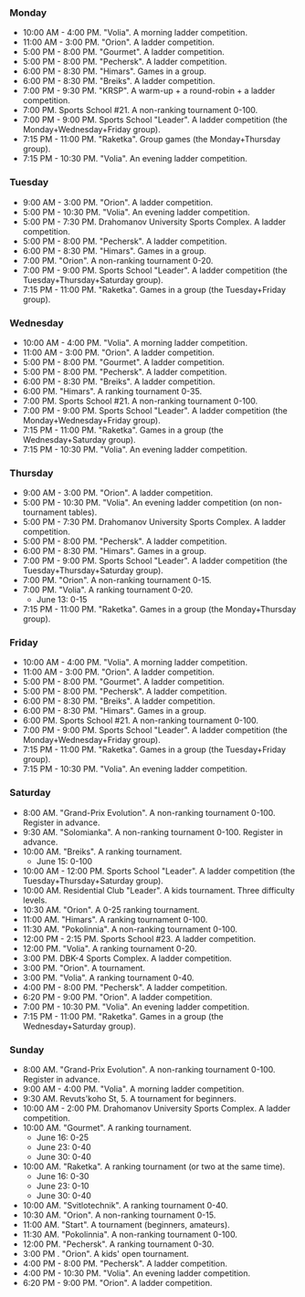 
<h3 id="monday">Monday</h3>

* 10:00 AM - 4:00 PM. "Volia". A morning ladder competition.
* 11:00 AM - 3:00 PM. "Orion". A ladder competition.
* 5:00 PM - 8:00 PM. "Gourmet". A ladder competition.
* 5:00 PM - 8:00 PM. "Pechersk". A ladder competition.
* 6:00 PM - 8:30 PM. "Himars". Games in a group.
* 6:00 PM - 8:30 PM. "Breiks". A ladder competition.
* 7:00 PM - 9:30 PM. "KRSP". A warm-up + a round-robin + a ladder competition.
* 7:00 PM. Sports School #21. A non-ranking tournament 0-100.
* 7:00 PM - 9:00 PM. Sports School "Leader". A ladder competition (the Monday+Wednesday+Friday group).
* 7:15 PM - 11:00 PM. "Raketka". Group games (the Monday+Thursday group).
* 7:15 PM - 10:30 PM. "Volia". An evening ladder competition.

<h3 id="tuesday">Tuesday</h3>

* 9:00 AM - 3:00 PM. "Orion". A ladder competition.
* 5:00 PM - 10:30 PM. "Volia". An evening ladder competition.
* 5:00 PM - 7:30 PM. Drahomanov University Sports Complex. A ladder competition.
* 5:00 PM - 8:00 PM. "Pechersk". A ladder competition.
* 6:00 PM - 8:30 PM. "Himars". Games in a group.
* 7:00 PM. "Orion". A non-ranking tournament 0-20.
* 7:00 PM - 9:00 PM. Sports School "Leader". A ladder competition (the Tuesday+Thursday+Saturday group).
* 7:15 PM - 11:00 PM. "Raketka". Games in a group (the Tuesday+Friday group).

<h3 id="wednesday">Wednesday</h3>

* 10:00 AM - 4:00 PM. "Volia". A morning ladder competition.
* 11:00 AM - 3:00 PM. "Orion". A ladder competition.
* 5:00 PM - 8:00 PM. "Gourmet". A ladder competition.
* 5:00 PM - 8:00 PM. "Pechersk". A ladder competition.
* 6:00 PM - 8:30 PM. "Breiks". A ladder competition.
* 6:00 PM. "Himars". A ranking tournament 0-35.
* 7:00 PM. Sports School #21. A non-ranking tournament 0-100.
* 7:00 PM - 9:00 PM. Sports School "Leader". A ladder competition (the Monday+Wednesday+Friday group).
* 7:15 PM - 11:00 PM. "Raketka". Games in a group (the Wednesday+Saturday group).
* 7:15 PM - 10:30 PM. "Volia". An evening ladder competition.

<h3 id="thursday">Thursday</h3>

* 9:00 AM - 3:00 PM. "Orion". A ladder competition.
* 5:00 PM - 10:30 PM. "Volia". An evening ladder competition (on non-tournament tables).
* 5:00 PM - 7:30 PM. Drahomanov University Sports Complex. A ladder competition.
* 5:00 PM - 8:00 PM. "Pechersk". A ladder competition.
* 6:00 PM - 8:30 PM. "Himars". Games in a group.
* 7:00 PM - 9:00 PM. Sports School "Leader". A ladder competition (the Tuesday+Thursday+Saturday group).
* 7:00 PM. "Orion". A non-ranking tournament 0-15.
* 7:00 PM. "Volia". A ranking tournament 0-20.
  * June 13: 0-15
* 7:15 PM - 11:00 PM. "Raketka". Games in a group (the Monday+Thursday group).

<h3 id="friday">Friday</h3>

* 10:00 AM - 4:00 PM. "Volia". A morning ladder competition.
* 11:00 AM - 3:00 PM. "Orion". A ladder competition.
* 5:00 PM - 8:00 PM. "Gourmet". A ladder competition.
* 5:00 PM - 8:00 PM. "Pechersk". A ladder competition.
* 6:00 PM - 8:30 PM. "Breiks". A ladder competition.
* 6:00 PM - 8:30 PM. "Himars". Games in a group.
* 6:00 PM. Sports School #21. A non-ranking tournament 0-100.
* 7:00 PM - 9:00 PM. Sports School "Leader". A ladder competition (the Monday+Wednesday+Friday group).
* 7:15 PM - 11:00 PM. "Raketka". Games in a group (the Tuesday+Friday group).
* 7:15 PM - 10:30 PM. "Volia". An evening ladder competition.

<h3 id="saturday">Saturday</h3>

* 8:00 AM. "Grand-Prix Evolution". A non-ranking tournament 0-100. Register in advance.
* 9:30 AM. "Solomianka". A non-ranking tournament 0-100. Register in advance.
* 10:00 AM. "Breiks". A ranking tournament.
  * June 15: 0-100
* 10:00 AM - 12:00 PM. Sports School "Leader". A ladder competition (the Tuesday+Thursday+Saturday group).
* 10:00 AM. Residential Club "Leader". A kids tournament. Three difficulty levels.
* 10:30 AM. "Orion". A 0-25 ranking tournament.
* 11:00 AM. "Himars". A ranking tournament 0-100.
* 11:30 AM. "Pokolinnia". A non-ranking tournament 0-100.
* 12:00 PM - 2:15 PM. Sports School #23. A ladder competition.
* 12:00 PM. "Volia". A ranking tournament 0-20.
* 3:00 PM. DBK-4 Sports Complex. A ladder competition.
* 3:00 PM. "Orion". A tournament.
* 3:00 PM. "Volia". A ranking tournament 0-40.
* 4:00 PM - 8:00 PM. "Pechersk". A ladder competition.
* 6:20 PM - 9:00 PM. "Orion". A ladder competition.
* 7:00 PM - 10:30 PM. "Volia". An evening ladder competition.
* 7:15 PM - 11:00 PM. "Raketka". Games in a group (the Wednesday+Saturday group).

<h3 id="sunday">Sunday</h3>

* 8:00 AM. "Grand-Prix Evolution". A non-ranking tournament 0-100. Register in advance.
* 9:00 AM - 4:00 PM. "Volia". A morning ladder competition.
* 9:30 AM. Revuts'koho St, 5. A tournament for beginners.
* 10:00 AM - 2:00 PM. Drahomanov University Sports Complex. A ladder competition.
* 10:00 AM. "Gourmet". A ranking tournament.
  * June 16: 0-25
  * June 23: 0-40
  * June 30: 0-40
* 10:00 AM. "Raketka". A ranking tournament (or two at the same time).
  * June 16: 0-30
  * June 23: 0-10
  * June 30: 0-40
* 10:00 AM. "Svitlotechnik". A ranking tournament 0-40.
* 10:30 AM. "Orion". A non-ranking tournament 0-15.
* 11:00 AM. "Start". A tournament (beginners, amateurs).
* 11:30 AM. "Pokolinnia". A non-ranking tournament 0-100.
* 12:00 PM. "Pechersk". A ranking tournament 0-30.
* 3:00 PM . "Orion". A kids' open tournament.
* 4:00 PM - 8:00 PM. "Pechersk". A ladder competition.
* 4:00 PM - 10:30 PM. "Volia". An evening ladder competition.
* 6:20 PM - 9:00 PM. "Orion". A ladder competition.

